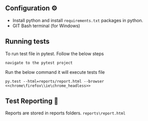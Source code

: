 
## Configuration ⚙️
* Install python and install `requirements.txt` packages in python.
* GIT Bash terminal (for Windows)

## Running tests
To run test file in pytest. Follow the below steps

`navigate to the pytest project`

Run the below command it will execute tests file

`py.test --html=reports/report.html --browser <<chrome\firefox\\ie\chrome_headless>>`

## Test Reporting 📑

Reports are stored in reports folders. 
`reports\report.html`
